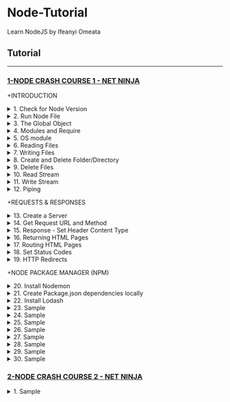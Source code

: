 # Node-Tutorial
Learn NodeJS by Ifeanyi Omeata

## Tutorial

---

### [1-NODE CRASH COURSE 1 - NET NINJA](#)

+INTRODUCTION

<details>
  <summary>1. Check for Node Version</summary>

```Javascript
node -v
```

</details>

<details>
  <summary>2. Run Node File</summary>

```Javascript
node index.js
```

</details>

<details>
  <summary>3. The Global Object</summary>

Test.js:

```Javascript
let count = 0

const program = global.setInterval(()=>{
    count++
    console.log(count)
}, 1000)

global.setTimeout(()=>{
    console.log("Setting timeout")
    clearInterval(program)
}, 3000)
```

Absolute Path

```Javascript
console.log(__dirname)
```

```Javascript
// ~/Desktop/SERVER/Cloud/node
```

Absolute Path + Filename

```Javascript
console.log(__filename)
```

```Javascript
// ~/Desktop/SERVER/Cloud/node/test.js
```

</details>

<details>
  <summary>4. Modules and Require</summary>

require.js:

```Javascript
const people = ['yoshi' , 'ryu', ' chun-li' , ' mario'];
const ages = [20, 25, 30, 35];

module.exports = {
    people,
    ages
};

```

modules.js:

```Javascript
const {people, ages} = require('./require.js');

console.log(people, ages);
```

```Javascript
// [ 'yoshi', 'ryu', ' chun-li', ' mario' ] [ 20, 25, 30, 35 ]
```

</details>

<details>
  <summary>5. OS module</summary>

```Javascript
const os = require('os');

console.log(os.platform(), os.homedir());

```

```Javascript
// darwin /Users/ifeanyiomeata
```

</details>

<details>
  <summary>6. Reading Files</summary>

```Javascript
const fs = require("fs");

// reading files
fs.readFile('./docs/blog1.txt', (err, data) => {
    if(err){
    console.log(err);
    }
    console.log(data.toString());
});

console.log('last line');
```

```Javascript
// last line
// Hello World!
// Hello World 2!
```

</details>

<details>
  <summary>7. Writing Files</summary>

```Javascript
const fs = require("fs");

// writing files
fs.writeFile('./docs/blog1.txt', 'hello, world', () => {
    console.log('file was written');
});
fs.writeFile('./docs/blog2.txt', 'hello, again' , () => {
    console.log('file was written');
});
```

```Javascript
// file was written
// file was written
```

</details>

<details>
  <summary>8. Create and Delete Folder/Directory</summary>

```Javascript
const fs = require("fs");

// Create and Delete directories/Folders
if(!fs.existsSync('./assets')) {
    fs.mkdir('./assets', (err) => {
        if (err) {
            console.error(err);
        }
        console.log('folder created');
    });
} else {
    fs.rmdir('./assets', (err) => {
        if(err) {
            console.log(err)
        }
        console.log('folder deleted');
    })
}
```

```Javascript
// folder created
// folder deleted
```

</details>

<details>
  <summary>9. Delete Files</summary>

```Javascript
const fs = require("fs");

// deleting files
if (fs.existsSync('./docs/blog1.txt')) {
    fs.unlink('./docs/blog1.txt', (err) => {
        if(err) {
            console.log(err)
        }
        console.log('file deleted');
    })
}
```

```Javascript
// file deleted
```

</details>

<details>
  <summary>10. Read Stream</summary>

```Javascript
const fs = require("fs");

const readStream = fs.createReadStream('./docs/blog2.txt', { encoding: 'utf8' });

readStream.on('data', (chunk) => {
    console.log('-------- NEW CHUNK -----');
    console.log(chunk);
});

```

```Javascript
// -------- NEW CHUNK -----
// <Buffer 4c 6f 72 65 6d 20 69 70 73 75 6d 20 64 6f 6c 6f 72 20 73 69 74 20 61 6d 65 74 2c 20 63 6f 6e 73 65 63 74 65 74 75 65 72 20 61 64 69 70 69 73 63 69 6e ... 65486 more bytes>
// -------- NEW CHUNK -----
// <Buffer 20 56 69 76 61 6d 75 73 20 69 6e 20 65 72 61 74 20 75 74 20 75 72 6e 61 20 63 75 72 73 75 73 20 76 65 73 74 69 62 75 6c 75 6d 2e 20 46 75 73 63 65 20 ... 65486 more bytes>
// -------- NEW CHUNK -----
// <Buffer 53 75 73 70 65 6e 64 69 73 73 65 20 66 65 75 67 69 61 74 2e 20 53 75 73 70 65 6e 64 69 73 73 65 20 65 6e 69 6d 20 74 75 72 70 69 73 2c 20 64 69 63 74 ... 65486 more bytes>
// -------- NEW CHUNK -----
// <Buffer 69 62 75 6c 75 6d 20 65 74 2c 20 74 65 6d 70 6f 72 20 61 75 63 74 6f 72 2c 20 6a 75 73 74 6f 2e 20 49 6e 20 61 63 20 66 65 6c 69 73 20 71 75 69 73 20 ... 65486 more bytes>
// -------- NEW CHUNK -----
// <Buffer 6c 61 6d 63 6f 72 70 65 72 20 75 6c 74 72 69 63 69 65 73 20 6e 69 73 69 2e 20 4e 61 6d 20 65 67 65 74 20 64 75 69 2e 20 45 74 69 61 6d 20 72 68 6f 6e ... 11132 more bytes>
```

</details>

<details>
  <summary>11. Write Stream</summary>

```Javascript
const fs = require("fs");

const readStream = fs.createReadStream('./docs/blog2.txt',{ encoding: 'utf8' });
const writeStream = fs.createWriteStream('./docs/blog3.txt');

readStream.on('data' , (chunk) => {
    console.log('------ NEW CHUNK -----');
    console.log(chunk);
    writeStream.write('\nNEW CHUNK\n');
    writeStream.write(chunk);
});
```

</details>

<details>
  <summary>12. Piping</summary>

```Javascript
const fs = require("fs");

const readStream = fs.createReadStream('./docs/blog2.txt',{ encoding: 'utf8' });
const writeStream = fs.createWriteStream('./docs/blog3.txt');

// readStream.on('data' , (chunk) => {
//     console.log('------ NEW CHUNK -----');
//     console.log(chunk);
//     writeStream.write('\nNEW CHUNK\n');
//     writeStream.write(chunk);
// });

// piping
readStream.pipe(writeStream);
```

</details>

+REQUESTS & RESPONSES

<details>
  <summary>13. Create a Server</summary>

```Javascript
const http = require('http');

const server = http.createServer((req, res) =>{
    console.log('request made');
});

server.listen(3000, 'localhost', () => {
    console.log('listening for requests on port 3000')
})
```

```Javascript
// listening for requests on port 3000
// request made
```

</details>

<details>
  <summary>14. Get Request URL and Method</summary>

```Javascript

const http = require('http');

const server = http.createServer((req, res) =>{
    console.log('request made');
    console.log("Url: ", req.url);
    console.log("Method: ", req.method);
    console.log("Headers: ", req.headers);
    console.log("Body: ", req.body);
});

server.listen(3000, 'localhost', () => {
    console.log('listening for requests on port 3000')
})
```

```Javascript
// listening for requests on port 3000
// request made
// Url:  /
// Method:  GET
// Headers:  {
//   host: 'localhost:3000',
//   connection: 'keep-alive',
//   'sec-ch-ua': '"Chromium";v="106", "Google Chrome";v="106", "Not;A=Brand";v="99"',
//   'sec-ch-ua-mobile': '?0',
//   'sec-ch-ua-platform': '"macOS"',
//   'upgrade-insecure-requests': '1',
//   'user-agent': 'Mozilla/5.0 (Macintosh; Intel Mac OS X 10_15_7) AppleWebKit/537.36 (KHTML, like Gecko) Chrome/106.0.0.0 Safari/537.36',
//   accept: 'text/html,application/xhtml+xml,application/xml;q=0.9,image/avif,image/webp,image/apng,*/*;q=0.8,application/signed-exchange;v=b3;q=0.9',
//   'sec-fetch-site': 'none',
//   'sec-fetch-mode': 'navigate',
//   'sec-fetch-user': '?1',
//   'sec-fetch-dest': 'document',
//   'accept-encoding': 'gzip, deflate, br',
//   'accept-language': 'en-GB,en-US;q=0.9,en;q=0.8'
// }
// Body:  undefined
```

</details>

<details>
  <summary>15. Response - Set Header Content Type </summary>

```Javascript

const http = require('http');

const server = http.createServer((req, res) => {
    console.log('request made');
    console.log("Url: ", req.url);
    console.log("Method: ", req.method);
    console.log("Headers: ", req.headers);
    console.log("Body: ", req.body);

    // set header content type
    res.setHeader('Content-Type', 'text/plain');
    res.write('hello, ninjas');
    res.end();
});

server.listen(3000, 'localhost', () => {
    console.log('listening for requests on port 3000')
})
```

```Javascript
const http = require('http');

const server = http.createServer((req, res) => {
    console.log('request made');
    // console.log("Url: ", req.url);
    // console.log("Method: ", req.method);
    // console.log("Headers: ", req.headers);
    // console.log("Body: ", req.body);

    // set header content type
    res.setHeader('Content-Type', 'text/html');
    res.write('<head><link rel="stylesheet" href="#"></head>');
    res.write('<h1>Welcome!</h1>');
    res.write('<h2>hello, ninjas</h2>');
    res.end();
});

server.listen(3000, 'localhost', () => {
    console.log('listening for requests on port 3000')
})
```

</details>

<details>
  <summary>16. Returning HTML Pages </summary>

```Javascript
const http = require('http');
const fs = require('fs');

const server = http.createServer((req, res) => {
    console.log('request made');

    // set header content type
    res.setHeader('Content-Type', 'text/html');

    // send an html file.
    fs.readFile('./views/index.html', (err, data) => {
        if(err) {
            console.log(err);
            res.end();
        } else {
            res.write(data);
            res.end();
            // OR
            // res.end(data);
        }
    })

});

server.listen(3000, 'localhost', () => {
    console.log('listening for requests on port 3000')
})
```

</details>

<details>
  <summary>17. Routing HTML Pages</summary>

```Javascript
const http = require('http');
const fs = require('fs');

const server = http.createServer((req, res) => {
    console.log('request made');

    // set header content type
    res.setHeader('Content-Type', 'text/html');

    // get path from request
    let path = './views/';
    switch (req.url) {
        case '/':
            path += 'index.html';
            break;
        case '/about':
            path += 'about.html';
            break;
        default:
            path += '404.html';
            break;
    }

    // send an html file.
    fs.readFile(path, (err, data) => {
        if(err) {
            console.log(err);
            res.end();
        } else {
            res.end(data);
        }
    })
});

server.listen(3000, 'localhost', () => {
    console.log('listening for requests on port 3000')
})
```

</details>

<details>
  <summary>18. Set Status Codes </summary>

Status codes describe the type of response sent to the browser.

```markdown
200- OK
301- Resource moved
404- Not found
500- Internal server error
```

```markdown
100 Range- Informational Responses
200 Range- Success codes
300 Range- Codes for redirects
400 Range- User or client error codes
500 Range- Server error codes
```

```Javascript
const http = require('http');
const fs = require('fs');

const server = http.createServer((req, res) => {
    console.log('request made');

    // set header content type
    res.setHeader('Content-Type', 'text/html');

    // get path from request
    let path = './views/';
    switch (req.url) {
        case '/':
            path += 'index.html';
            res.statusCode = 200;
            break;
        case '/about':
            path += 'about.html';
            res.statusCode = 200;
            break;
        default:
            path += '404.html';
            res.statusCode = 404;
            break;
    }

    // send an html file.
    fs.readFile(path, (err, data) => {
        if(err) {
            console.log(err);
            res.end();
        } else {
            res.end(data);
        }
    })
});

server.listen(3000, 'localhost', () => {
    console.log('listening for requests on port 3000')
})
```

</details>

<details>
  <summary>19. HTTP Redirects</summary>

```Javascript

const http = require('http');
const fs = require('fs');

const server = http.createServer((req, res) => {
    console.log('request made');

    // set header content type
    res.setHeader('Content-Type', 'text/html');

    // get path from request
    let path = './views/';
    switch (req.url) {
        case '/':
            path += 'index.html';
            res.statusCode = 200;
            break;
        case '/about':
            path += 'about.html';
            res.statusCode = 200;
            break;
        case '/about-me':
            res.statusCode = 301;
            res.setHeader('Location', '/about');
            res.end();
            break;
        default:
            path += '404.html';
            res.statusCode = 404;
            break;
    }

    // send an html file.
    fs.readFile(path, (err, data) => {
        if(err) {
            console.log(err);
            res.end();
        } else {
            res.end(data);
        }
    })
});

server.listen(3000, 'localhost', () => {
    console.log('listening for requests on port 3000')
})
```

</details>

+NODE PACKAGE MANAGER (NPM)

<details>
  <summary>20. Install Nodemon </summary>

```Javascript
npm install -g nodemon

yarn global add nodemon
```

```Javascript
nodemon server
```

</details>

<details>
  <summary>21. Create Package.json dependencies locally </summary>

```Javascript
npm init
```

```Javascript
{
  "name": "node",
  "version": "1.0.0",
  "description": "",
  "main": "index.js",
  "directories": {
    "doc": "docs"
  },
  "scripts": {
    "test": "echo \"Error: no test specified\" && exit 1",
    "start": "node server.js"
  },
  "author": "",
  "license": "ISC"
}

```

</details>

<details>
  <summary>22. Install Lodash</summary>

```Javascript

```

```Javascript

```

```Javascript

```

</details>

<details>
  <summary>23. Sample</summary>

```Javascript

```

```Javascript

```

```Javascript

```

</details>

<details>
  <summary>24. Sample</summary>

```Javascript

```

```Javascript

```

```Javascript

```

</details>

<details>
  <summary>25. Sample</summary>

```Javascript

```

```Javascript

```

```Javascript

```

</details>

<details>
  <summary>26. Sample</summary>

```Javascript

```

```Javascript

```

```Javascript

```

</details>

<details>
  <summary>27. Sample</summary>

```Javascript

```

```Javascript

```

```Javascript

```

</details>

<details>
  <summary>28. Sample</summary>

```Javascript

```

```Javascript

```

```Javascript

```

</details>

<details>
  <summary>29. Sample</summary>

```Javascript

```

```Javascript

```

```Javascript

```

</details>

<details>
  <summary>30. Sample</summary>

```Javascript

```

```Javascript

```

```Javascript

```

</details>


### [2-NODE CRASH COURSE 2 - NET NINJA](#)

<details>
  <summary>1. Sample</summary>

```Javascript

```

```Javascript

```

```Javascript

```

```Javascript

```

</details>
